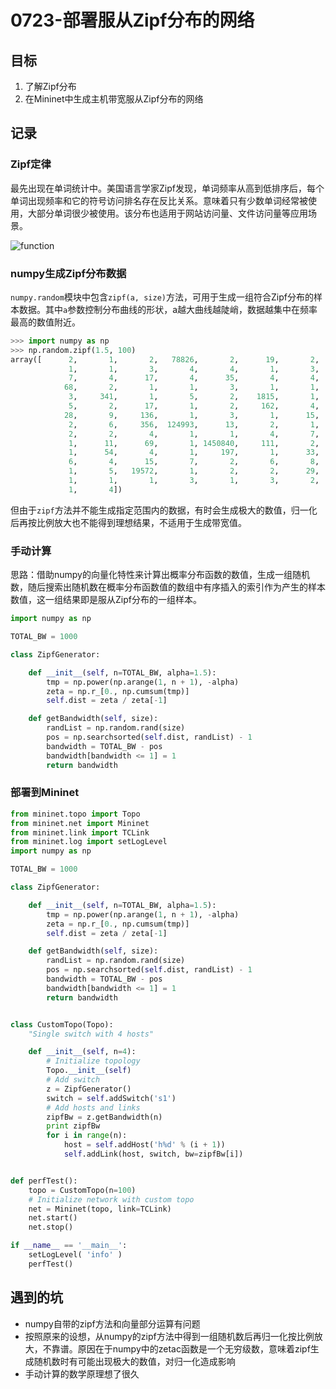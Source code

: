 # 0723-部署服从Zipf分布的网络

## 目标

1. 了解Zipf分布
2. 在Mininet中生成主机带宽服从Zipf分布的网络



## 记录

### Zipf定律

最先出现在单词统计中。美国语言学家Zipf发现，单词频率从高到低排序后，每个单词出现频率和它的符号访问排名存在反比关系。意味着只有少数单词经常被使用，大部分单词很少被使用。该分布也适用于网站访问量、文件访问量等应用场景。

![function](C:\Users\Hu\Code\notes\mininet\0723\function.svg)



### numpy生成Zipf分布数据

```numpy.random```模块中包含```zipf(a, size)```方法，可用于生成一组符合Zipf分布的样本数据。其中```a```参数控制分布曲线的形状，a越大曲线越陡峭，数据越集中在频率最高的数值附近。

```python
>>> import numpy as np
>>> np.random.zipf(1.5, 100)
array([      2,       1,       2,   78826,       2,      19,       2,
             1,       1,       3,       4,       4,       1,       3,
             7,       4,      17,       4,      35,       4,       4,
            68,       2,       1,       1,       3,       1,       1,
             3,     341,       1,       5,       2,    1815,       1,
             5,       2,      17,       1,       2,     162,       4,
            28,       9,     136,       1,       3,       1,      15,
             2,       6,     356,  124993,      13,       2,       1,
             2,       2,       4,       1,       1,       4,       7,
             1,      11,      69,       1, 1450840,     111,       2,
             1,      54,       4,       1,     197,       1,      33,
             6,       4,      15,       7,       2,       6,       8,
             1,       5,   19572,       1,       2,       2,      29,
             1,       1,       1,       3,       1,       3,       2,
             1,       4])
```

但由于```zipf```方法并不能生成指定范围内的数据，有时会生成极大的数值，归一化后再按比例放大也不能得到理想结果，不适用于生成带宽值。



### 手动计算

思路：借助numpy的向量化特性来计算出概率分布函数的数值，生成一组随机数，随后搜索出随机数在概率分布函数值的数组中有序插入的索引作为产生的样本数值，这一组结果即是服从Zipf分布的一组样本。

```python
import numpy as np

TOTAL_BW = 1000

class ZipfGenerator:

    def __init__(self, n=TOTAL_BW, alpha=1.5):
        tmp = np.power(np.arange(1, n + 1), -alpha)
        zeta = np.r_[0., np.cumsum(tmp)]
        self.dist = zeta / zeta[-1]

    def getBandwidth(self, size):
        randList = np.random.rand(size)
        pos = np.searchsorted(self.dist, randList) - 1
        bandwidth = TOTAL_BW - pos
        bandwidth[bandwidth <= 1] = 1
        return bandwidth
```



### 部署到Mininet

```python
from mininet.topo import Topo
from mininet.net import Mininet
from mininet.link import TCLink
from mininet.log import setLogLevel
import numpy as np

TOTAL_BW = 1000

class ZipfGenerator:

    def __init__(self, n=TOTAL_BW, alpha=1.5):
        tmp = np.power(np.arange(1, n + 1), -alpha)
        zeta = np.r_[0., np.cumsum(tmp)]
        self.dist = zeta / zeta[-1]

    def getBandwidth(self, size):
        randList = np.random.rand(size)
        pos = np.searchsorted(self.dist, randList) - 1
        bandwidth = TOTAL_BW - pos
        bandwidth[bandwidth <= 1] = 1
        return bandwidth


class CustomTopo(Topo):
    "Single switch with 4 hosts"

    def __init__(self, n=4):
        # Initialize topology
        Topo.__init__(self)
        # Add switch
        z = ZipfGenerator()
        switch = self.addSwitch('s1')
        # Add hosts and links
        zipfBw = z.getBandwidth(n)
        print zipfBw
        for i in range(n):
            host = self.addHost('h%d' % (i + 1))
            self.addLink(host, switch, bw=zipfBw[i])


def perfTest():
    topo = CustomTopo(n=100)
    # Initialize network with custom topo
    net = Mininet(topo, link=TCLink)
    net.start()
    net.stop()

if __name__ == '__main__':
    setLogLevel( 'info' )
    perfTest()
```



## 遇到的坑

- numpy自带的zipf方法和向量部分运算有问题
- 按照原来的设想，从numpy的zipf方法中得到一组随机数后再归一化按比例放大，不靠谱。原因在于numpy中的zetac函数是一个无穷级数，意味着zipf生成随机数时有可能出现极大的数值，对归一化造成影响
- 手动计算的数学原理想了很久